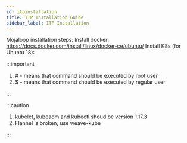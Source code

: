 ```yaml
--- 
id: itpinstallation 
title: ITP Installation Guide
sidebar_label: ITP Installation
--- 
```


Mojaloop
installation steps:
Install docker: https://docs.docker.com/install/linux/docker-ce/ubuntu/
Install K8s (for Ubuntu 18):

:::important

1. \# - means that command should be executed by root user <br/>
2. $ - means that command should be executed by regular user

:::

:::caution

1. kubelet, kubeadm and kubectl shoud be version 1.17.3 <br/>
2. Flannel is broken, use weave-kube

:::
